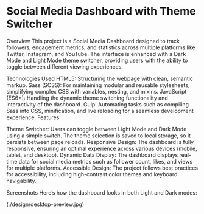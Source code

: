 # Social Media Dashboard with Theme Switcher
Overview
This project is a Social Media Dashboard designed to track followers, engagement metrics, and statistics across multiple platforms like Twitter, Instagram, and YouTube. The interface is enhanced with a Dark Mode and Light Mode theme switcher, providing users with the ability to toggle between different viewing experiences.

Technologies Used
HTML5: Structuring the webpage with clean, semantic markup.
Sass (SCSS): For maintaining modular and reusable stylesheets, simplifying complex CSS with variables, nesting, and mixins.
JavaScript (ES6+): Handling the dynamic theme switching functionality and interactivity of the dashboard.
Gulp: Automating tasks such as compiling Sass into CSS, minification, and live reloading for a seamless development experience.
Features

Theme Switcher: Users can toggle between Light Mode and Dark Mode using a simple switch. The theme selection is saved to local storage, so it persists between page reloads.
Responsive Design: The dashboard is fully responsive, ensuring an optimal experience across various devices (mobile, tablet, and desktop).
Dynamic Data Display: The dashboard displays real-time data for social media metrics such as follower count, likes, and views for multiple platforms.
Accessible Design: The project follows best practices for accessibility, including high-contrast color themes and keyboard navigability.

Screenshots
Here’s how the dashboard looks in both Light and Dark modes:

(./design/desktop-preview.jpg)



